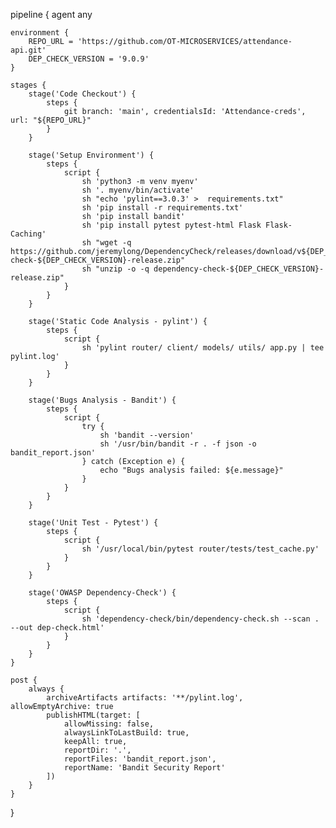 pipeline {
    agent any
    
    environment {
        REPO_URL = 'https://github.com/OT-MICROSERVICES/attendance-api.git'
        DEP_CHECK_VERSION = '9.0.9'
    }
    
    stages {
        stage('Code Checkout') {
            steps {
                git branch: 'main', credentialsId: 'Attendance-creds', url: "${REPO_URL}"
            }
        }

        stage('Setup Environment') {
            steps {
                script {
                    sh 'python3 -m venv myenv'
                    sh '. myenv/bin/activate'
                    sh "echo 'pylint==3.0.3' >  requirements.txt"
                    sh 'pip install -r requirements.txt'
                    sh 'pip install bandit'
                    sh 'pip install pytest pytest-html Flask Flask-Caching'
                    sh "wget -q https://github.com/jeremylong/DependencyCheck/releases/download/v${DEP_CHECK_VERSION}/dependency-check-${DEP_CHECK_VERSION}-release.zip"
                    sh "unzip -o -q dependency-check-${DEP_CHECK_VERSION}-release.zip"
                }
            }
        }

        stage('Static Code Analysis - pylint') {
            steps {
                script {
                    sh 'pylint router/ client/ models/ utils/ app.py | tee pylint.log'
                }
            }
        }

        stage('Bugs Analysis - Bandit') {
            steps {
                script {
                    try {
                        sh 'bandit --version'
                        sh '/usr/bin/bandit -r . -f json -o bandit_report.json'
                    } catch (Exception e) {
                        echo "Bugs analysis failed: ${e.message}"
                    }
                }
            }
        }

        stage('Unit Test - Pytest') {
            steps {
                script {
                    sh '/usr/local/bin/pytest router/tests/test_cache.py'
                }
            }
        }

        stage('OWASP Dependency-Check') {
            steps {
                script {
                    sh 'dependency-check/bin/dependency-check.sh --scan . --out dep-check.html'
                }
            }
        }
    }

    post {
        always {
            archiveArtifacts artifacts: '**/pylint.log', allowEmptyArchive: true
            publishHTML(target: [
                allowMissing: false,
                alwaysLinkToLastBuild: true,
                keepAll: true,
                reportDir: '.',
                reportFiles: 'bandit_report.json',
                reportName: 'Bandit Security Report'
            ])
        }
    }
}
